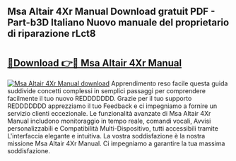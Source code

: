 ## Msa Altair 4Xr Manual Download gratuit PDF - Part-b3D Italiano Nuovo manuale del proprietario di riparazione rLct8

# <h2><a href="http://dfgwpox.blite.top/?on=Msa+Altair+4Xr+Manual">🔗Download 👉🔴 Msa Altair 4Xr Manual</a></h2>

[![Msa Altair 4Xr Manual download](https://i.imgur.com/lujVjoI.png)](http://dfgwpox.blite.top/?on=Msa+Altair+4Xr+Manual)
Apprendimento reso facile questa guida suddivide concetti complessi in semplici passaggi per comprendere facilmente il tuo nuovo REDDDDDDD. Grazie per il tuo supporto REDDDDDDD apprezziamo il tuo Feedback e ci impegniamo a fornire un servizio clienti eccezionale. Le funzionalità avanzate di Msa Altair 4Xr Manual includono monitoraggio in tempo reale, comandi vocali, Avvisi personalizzabili e Compatibilità Multi-Dispositivo, tutti accessibili tramite L'interfaccia elegante e intuitiva. La vostra soddisfazione è la nostra missione Msa Altair 4Xr Manual. Ci impegniamo a garantire la tua massima soddisfazione.

